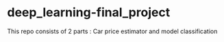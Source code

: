 # deep_learning-final_project
This repo consists of 2 parts : Car price estimator and model classification

